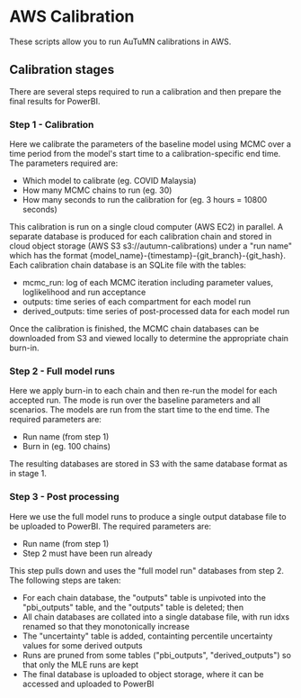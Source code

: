 # AWS Calibration

These scripts allow you to run AuTuMN calibrations in AWS.

## Calibration stages

There are several steps required to run a calibration and then prepare the final results for PowerBI.

### Step 1 - Calibration

Here we calibrate the parameters of the baseline model using MCMC over a time period from the model's start time to a calibration-specific end time.
The parameters required are:

- Which model to calibrate (eg. COVID Malaysia)
- How many MCMC chains to run (eg. 30)
- How many seconds to run the calibration for (eg. 3 hours = 10800 seconds)

This calibration is run on a single cloud computer (AWS EC2) in parallel. A separate database is produced for each calibration chain and stored in
cloud object storage (AWS S3 s3://autumn-calibrations) under a "run name" which has the format {model_name}-{timestamp}-{git_branch}-{git_hash}.
Each calibration chain database is an SQLite file with the tables:

- mcmc_run: log of each MCMC iteration including parameter values, loglikelihood and run acceptance
- outputs: time series of each compartment for each model run
- derived_outputs: time series of post-processed data for each model run

Once the calibration is finished, the MCMC chain databases can be downloaded from S3 and viewed locally to determine the appropriate chain burn-in.

### Step 2 - Full model runs

Here we apply burn-in to each chain and then re-run the model for each accepted run. The mode is run over the baseline parameters and all scenarios. The models are run from the start time to the end time. The required parameters are:

- Run name (from step 1)
- Burn in (eg. 100 chains)

The resulting databases are stored in S3 with the same database format as in stage 1.

### Step 3 - Post processing

Here we use the full model runs to produce a single output database file to be uploaded to PowerBI.
The required parameters are:

- Run name (from step 1)
- Step 2 must have been run already

This step pulls down and uses the "full model run" databases from step 2.
The following steps are taken:

- For each chain database, the "outputs" table is unpivoted into the "pbi_outputs" table, and the "outputs" table is deleted; then
- All chain databases are collated into a single database file, with run idxs renamed so that they monotonically increase
- The "uncertainty" table is added, containting percentile uncertainty values for some derived outputs
- Runs are pruned from some tables ("pbi_outputs", "derived_outputs") so that only the MLE runs are kept
- The final database is uploaded to object storage, where it can be accessed and uploaded to PowerBI
